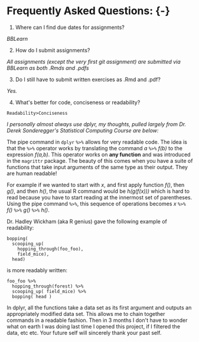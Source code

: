 # Frequently Asked Questions: {-}

1. Where can I find due dates for assignments?

*BBLearn*

2. How do I submit assignments?

*All assignments (except the very first git assignment) are submitted via BBLearn as both .Rmds and .pdfs*

3.  Do I still have to submit written exercises as .Rmd and .pdf?

*Yes.*

4. What's better for code, conciseness or readability?

`Readability>Conciseness`

*I personally almost always use dplyr, my thoughts, pulled largely from Dr. Derek Sonderegger's Statistical Computing Course are below:*

The pipe command in `dplyr` `%>%` allows for very readable code. The idea is that the `%>%` operator works by translating the command *a* `%>%` *f(b)* to the expression *f(a,b)*. This operator works on **any function** and was introduced in the `magrittr` package. The beauty of this comes when you have a suite of functions that take input arguments of the same type as their output.  They are human readable!

For example if we wanted to start with *x*, and first apply function *f()*, then *g()*, and then *h()*, the usual R command would be *h(g(f(x)))* which is hard to read because you have to start reading at the innermost set of parentheses. Using the pipe command `%>%`, this sequence of operations becomes *x* `%>%` *f()* `%>%` *g()* `%>%` *h()*.

Dr. Hadley Wickham (aka R genius) gave the following example of readability:
```
bopping(
  scooping_up(
    hopping_through(foo_foo),
    field_mice),
  head)
```
is more readably written:

```
foo_foo %>% 
  hopping_through(forest) %>%
  scooping_up( field_mice) %>%
  bopping( head )
```

In dplyr, all the functions take a data set as its first argument and outputs an appropriately modified data set. This allows me to chain together commands in a readable fashion.  Then in 3 months I don't have to wonder what on earth I was doing last time I opened this project, if I filtered the data, etc etc.  Your future self will sincerely thank your past self.
